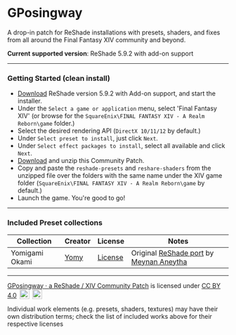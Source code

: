 # GPosingway

A drop-in patch for ReShade installations with presets, shaders, and fixes from all around the Final Fantasy XIV community and beyond.

**Current supported version**: ReShade 5.9.2 with add-on support

---

### Getting Started (clean install)

- [Download](https://www.mediafire.com/file/d9qwmrnsbh71wwd/ReShade_Setup_5.9.2_Addon.exe/file) ReShade version 5.9.2 with Add-on support, and start the installer.
- Under the `Select a game or application` menu, select 'Final Fantasy XIV' (or browse for the `SquareEnix\FINAL FANTASY XIV - A Realm Reborn\game` folder.)
- Select the desired rendering API (`DirectX 10/11/12` by default.)
- Under `Select preset to install`, just click `Next`.
- Under `Select effect packages to install`, select all available and click `Next`.
- [Download](https://github.com/gposingway/gposingway/archive/refs/heads/main.zip) and unzip this Community Patch.
- Copy and paste the `reshade-presets` and `reshare-shaders` from the unzipped file over the folders with the same name under the XIV game folder (`SquareEnix\FINAL FANTASY XIV - A Realm Reborn\game` by default.)
- Launch the game. You're good to go!

---

### Included Preset collections

| Collection | Creator | License | Notes |
| --- | --- | --- | --- |
| Yomigami Okami | [Yomy](https://twitter.com/Yomigammy) | [License](https://github.com/MeynanAneytha/YomigamiOkami-reshade-shaders/blob/main/LICENSE) | Original [ReShade port](https://github.com/MeynanAneytha/YomigamiOkami-reshade-shaders#yomigamiokami-reshade-560-port) by [Meynan Aneytha](https://twitter.com/meynan_ffxiv) |

---

[GPosingway · a ReShade / XIV Community Patch](https://github.com/gposingway/gposingway/tree/main) is licensed under [CC BY 4.0](http://creativecommons.org/licenses/by/4.0/?ref=chooser-v1) 
<img style="height:22px!important;margin-left:3px;vertical-align:text-bottom;" src="https://mirrors.creativecommons.org/presskit/icons/cc.svg?ref=chooser-v1">
<img style="height:22px!important;margin-left:3px;vertical-align:text-bottom;" src="https://mirrors.creativecommons.org/presskit/icons/by.svg?ref=chooser-v1">

Individual work elements (e.g. presets, shaders, textures) may have their own distribution terms; check the list of included works above for their respective licenses
